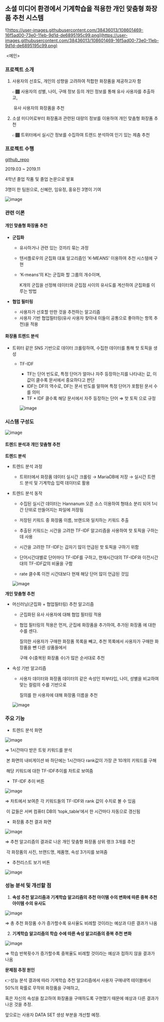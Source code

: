 ## **소셜 미디어 환경에서 기계학습을 적용한 개인 맞춤형 화장품 추천 시스템**

![https://user-images.githubusercontent.com/38436013/108601469-16f5ad00-73e0-11eb-9d1d-de6895195c99.png](https://user-images.githubusercontent.com/38436013/108601469-16f5ad00-73e0-11eb-9d1d-de6895195c99.png)

​																						<메인>

### **프로젝트 소개**

1. 사용자의 선호도, 개인의 성향을 고려하여 적합한 화장품을 제공하고자 함  

   👉🏾 사용자의 성별, 나이, 구매 정보 등의 개인 정보를 통해 유사 사용자를 추출하고, 

   ​       유사 사용자의 화장품을 추천

2. 소셜 미디어로부터 화장품과 관련된 대량의 정보를 이용하여 개인 맞춤형 화장품 추천  

   👉🏾 트위터에서 실시간 정보를 수집하여 트렌드 분석하여 인기 있는 제춤 추천

### **프로젝트 수행**

[github_repo](https://github.com/redcarrot01/Cosmetics_Recommendation_System)

2019.03 ~ 2019.11

4학년 졸업 작품 및 졸업 논문으로 발표

3명이 한 팀원으로, 신혜란, 임유정, 홍유진 3명이 기여

![image](https://user-images.githubusercontent.com/38436013/108605271-6f37a980-73f6-11eb-8e9b-c5194250465c.png)

### 관련 이론

#### 개인 맞춤형 화장품 추천

- **군집화**

  - 유사하거나 관련 있는 것끼리 묶는 과정

  - 텐서플로우의 군집화 대표 알고리즘인 'K-MEANS' 이용하여 추천 시스템에 구현

  - ‘K-means’의 K는 군집화 할 그룹의 개수이며, 

    K개의 군집을 선정해 데이터와 군집점 사이의 유사도를 계산하여 군집화를 이루는 방법

- **협업 필터링**

  - 사용자가 선호할 만한 것을 추천하는 알고리즘
  - 사용자 기반 협업필터링(유사 사용자 찾아내 이들이 공통으로 좋아하는 항목 추천)을 적용

#### 화장품 트렌드 분석

- 트위터 같은 SNS 기반으로 데이터 크롤링하여, 수집한 데이터를 통해 핫 토픽을 생성

  - TF-IDF

    - TF는 단어 빈도로, 특정 단어가 얼마나 자주 등장하는지를 나타내는 값, 이 값이 클수록 문서에서 중요하다고 판단
    - IDF는 DF의 역수로, DF는 문서 빈도를 말하며 특정 단어가 포함된 문서 수를 의미
    - TF * IDF 클수록 해당 문서에서 자주 등장하는 단어 ⇒ 핫 토픽 으로 규정

    ![image](https://user-images.githubusercontent.com/38436013/108605285-8080b600-73f6-11eb-8fa9-0245794f7148.png)

### 시스템 구성도

![image](https://user-images.githubusercontent.com/38436013/108605289-8a0a1e00-73f6-11eb-97b1-b08659f43be6.png)

#### **트렌드 분석과 개인 맞춤형 추천**

**트렌드 분석**

- 트렌드 분석 과정

  - 트위터에서 화장품 데이터 실시간 크롤링 → MariaDB에 저장 → 실시간 트렌드 분석 및 기계학습 입력 데이터로 활용

- 트렌드 분석 동작

  - 수집된 실시간 데이터는 Hannanum 오픈 소스 이용하여 형태소 분리 되어 1시간 단위로 만들어지는 파일에 저장됨

  - 저장된 키워드 중 화장품 이름, 브랜드와 일치하는 키워드 추출

  - 추출된 키워드는 시간을 고려한 TF-IDF 알고리즘을 사용하여 핫 토픽을 구하는 데 사용

  - 시간을 고려한 TF-IDF는 갑자기 많이 언급된 핫 토픽을 구하기 위함

  -  단어시간대별로 단어마다 TF-IDF를 구하고, 현재시간대의 TF-IDF와 이전시간대의 TF-IDF값의 비율을 구함

  - rate 클수록 이전 시간대보다 현재 해당 단어 많이 언급된 것임

  ![image](https://user-images.githubusercontent.com/38436013/108605320-c473bb00-73f6-11eb-91d6-bbad87a4038d.png)

**개인 맞춤형 추천**

- 머신러닝(군집화 + 협업필터링) 추천 알고리즘

  - 군집화된 유사 사용자에 대해 협업 필터링 적용

  - 협업 필터링의 적용은 먼저, 군집에 화장품을 추가하여, 추가된 화장품 에 대한 수를 센다. 

    질의한 사용자가 구매한 화장품 목록을 빼고, 추천 목록에서 사용자가 구매한 화장품을 뺀 다른 상품들에서 

    구매 수(중복된 화장품 수)가 많은 순서대로 추천

- 속성 기반 알고리즘

  - 사용자 데이터와 화장품 데이터의 같은 속성인 피부타입, 나이, 성별을 비교하여 맞는 컬럼의 수를 기반으로 

    질의를 한 사용자에 대해 화장품 이름을 추천

  ![image](https://user-images.githubusercontent.com/38436013/108605323-cd648c80-73f6-11eb-8a72-19223059533d.png)

### 주요 기능

- 트렌드 분석 화면

![image](https://user-images.githubusercontent.com/38436013/108605338-e5d4a700-73f6-11eb-9a0e-9c920e5cef42.png)

⇒ 1시간마다 받은 트윗 키워드를 분석

​	본 화면의 내비게이션 바 하단에는 1시간마다 rank값이 가장 큰 10개의 키워드를 구해 

​	해당 키워드에 대한 TF-IDF추이를 차트로 보여줌

- TF-IDF 추이 버튼

![image](https://user-images.githubusercontent.com/38436013/108605352-f258ff80-73f6-11eb-9d44-216d6bbfa64a.png)

⇒ 차트에서 보여준 각 키워드들의 TF-IDF와 rank 값이 수치로 볼 수 있음

​	이 값들은 서버 컴퓨터 DB의 ‘topk_table’에서 한 시간마다 자동으로 갱신됨

- 화장품 추천 결과 화면

![image](https://user-images.githubusercontent.com/38436013/108605361-f9800d80-73f6-11eb-9489-702990876f2f.png)

⇒ 추천 알고리즘의 결과로 나온 개인 맞춤형 화장품 상위 랭크 3개를 추천

​	각 화장품의 사진, 브랜드명, 제품명, 속성 3가지를 보여줌

- 추천리스트 보기 버튼

![image](https://user-images.githubusercontent.com/38436013/108605364-000e8500-73f7-11eb-8ccc-f4b3ebc2384c.png)

### 성능 분석 및 개선할 점

1. **속성 추천 알고리즘과 기계학습 알고리즘의 추천 아이템 수의 변화에 따른 중복 추천 아이템 수의 유사도**

![image](https://user-images.githubusercontent.com/38436013/108605373-0d2b7400-73f7-11eb-8c51-92cb28da3957.png)

⇒ 총 추천 화장품 수가 증가할수록 유사율도 비례할 것이라는 예상과 다른 결과가 나옴

2. **기계학습 알고리즘의 학습 수에 따른 속성 알고리즘의 중복 추천 변화**

![image](https://user-images.githubusercontent.com/38436013/108605385-19173600-73f7-11eb-9b5c-a2de9e20fbbb.png)

⇒ 학습 반복횟수가 증가할수록 중복율도 비례할 것이라는 예상과 접하지 않을 결과가 나옴

**문제점 추정 원인**

👉성능 분석 결과에 따라 기계학습 추천 알고리즘에서 사용자 구매내역 테이블에서 50%의 확률로 무작위 화장품을 구매하고, 

혹은 자신의 속성을 참고하여 화장품을 구매하도록 구현했기 때문에 예상과 다른 결과가 나온 것을 추정.  

앞으로는 사용자 DATA SET 생성 부분을 개선할 예정.
